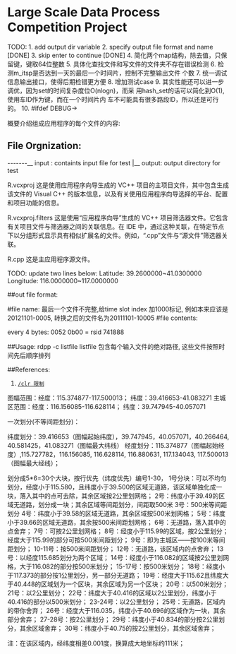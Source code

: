 Large Scale Data Process Competition Project
============================================

TODO:
        1. add output dir variable
        2. specify output file format and name [DONE]
        3. skip enter to continue [DONE]
        4. 简化两个map结构，除去值，只保留键，键取64位整数
        5. 具体化查找文件和写文件的文件夹不存在错误检测
        6. 检测m_itsp是否达到一天的最后一个时间片，控制不完整输出文件
        个数
        7. 统一调试信息输出接口，使得后期检错更方便
        8. 增加测试case
        9. 其实性能还可以进一步调优，因为set的时间复杂度位O(nlogn)，而采
        用hash_set的话可以简化到O(1),使用车ID作为键，而在一个时间片内
        车不可能具有很多路段ID，所以还是可行的。
        10. #ifdef DEBUG-> <cassert>
        
概要介绍组成应用程序的每个文件的内容:

File Orgnization:
-----------------

-------\__  input : containts input file for test
       |__  output: output directory for test

R.vcxproj
    这是使用应用程序向导生成的 VC++ 项目的主项目文件，其中包含生成该文件的 Visual C++ 的版本信息，以及有关使用应用程序向导选择的平台、配置和项目功能的信息。

R.vcxproj.filters
    这是使用“应用程序向导”生成的 VC++ 项目筛选器文件。它包含有关项目文件与筛选器之间的关联信息。在 IDE 中，通过这种关联，在特定节点下以分组形式显示具有相似扩展名的文件。例如，“.cpp”文件与“源文件”筛选器关联。

R.cpp
    这是主应用程序源文件。


TODO: update two lines below:
Latitude:       39.2600000~41.0300000
Longitude:      116.0000000~117.0000000

##out file format:

#file name:
    最后一个文件不完整,给time slot index 加1000标记, 例如本来应该是20121101-0005,
    转换之后的文件名为20111101-10005
#file contents:

every 4 bytes: 0052 0b00 = rsid 741888

##Usage:
    rdpp -c listfile
        listfile 包含每个输入文件的绝对路径, 这些文件按照时间先后顺序排列


##References:

1. [`/clr 限制`](http://msdn.microsoft.com/zh-cn/beginner/ffkc918h.aspx)

图幅范围：经度：115.374877-117.500013； 纬度：39.416653-41.083271
主城区范围：经度：116.156085-116.628114； 纬度：39.747945-40.057071

一次划分(不等间距划分)：

纬度划分：39.416653（图幅起始纬度），39.747945，40.057071，40.266464, 40.581425，41.083271（图幅最大纬线）
经度划分：115.374877（图幅起始经度）,115.727782，116.156085, 116.628114, 116.880631, 117.134043, 117.500013（图幅最大经线）；

划分成5*6=30个大块，按行优先（纬度优先）编号1-30，
1号分块：可以不均匀划分，经度小于115.580，且纬度小于39.500的区域无道路，该区域单独化成一块，落入其中的点可去除，其余区域按2公里划网格；
2号：纬度小于39.49的区域无道路，划分成一块；其余区域等间距划分，间距取500米
3号：500米等间距划分
4号：纬度小于39.58的区域无道路，其余区域按500米划网格；
5号：纬度小于39.66的区域无道路，其余按500米间距划网格；
6号：无道路，落入其中的点舍弃；
7号：可按2公里划网格；
8号：经度小于115.99的区域，按2公里划分；经度大于115.99的部分可按500米间距划分；
9号：即为主城区——按100米等间距划分；
10-11号：按500米间距划分；
12号：无道路，该区域内的点舍弃；
13号：以经度115.685划分为两个区域；
14号：经度小于116.082的区域按2公里划网格，大于116.082的部分按500米划分；
15-17号：按500米划分；
18号：经度小于117.373的部分按1公里划分，另一部分无道路；
19号：经度大于115.62且纬度大于40.448的区域划为一个区块，其余区域为另一个区块；
20号：以500米划分；
21号：以2公里划分；
22号：纬度大于40.416的区域以2公里划分，纬度小于40.416的部分以500米划分；
23-24号：以2公里划分；
25号：无道路，区域内的带你舍弃；
26号：经度大于116.035，纬度小于40.696的区域作为一块，其余部分舍弃；
27-28号：按2公里划分；
29号：纬度小于40.834的部分按2公里划分，其余区域舍弃；
30号：纬度小于40.75的按2公里划分，其余区域舍弃；

注：在该区域内，经纬度相差0.001度，换算成大地坐标约111米；
